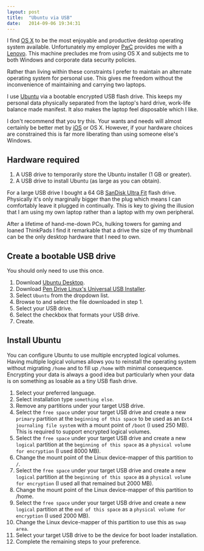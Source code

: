 ```yaml
---
layout: post
title:  "Ubuntu via USB"
date:   2014-09-06 19:34:31
---
```


I find [OS X][] to be the most enjoyable and productive desktop operating system available.
Unfortunately my employer [PwC][] provides me with a [Lenovo][].
This machine precludes me from using OS X and subjects me to both Windows and corporate data security policies.

[OS X]: https://www.apple.com/osx
[PwC]: http://pwc.com.au
[Lenovo]: http://shop.lenovo.com/il/en/laptops/thinkpad/t-series/t440s

Rather than living within these constraints I prefer to maintain an alternate operating system for personal use.
This gives me freedom without the inconvenience of maintaining and carrying two laptops.

I use [Ubuntu][] via a bootable encrypted USB flash drive.
This keeps my personal data physically separated from the laptop's hard drive, work-life balance made manifest.
It also makes the laptop feel disposable which I like.

[Ubuntu]: http://www.ubuntu.com/desktop

I don't recommend that you try this.
Your wants and needs will almost certainly be better met by [iOS][] or OS X.
However, if your hardware choices are constrained this is far more liberating than using someone else's Windows.

[iOS]: https://www.apple.com/ios

## Hardware required

1. A USB drive to temporarily store the Ubuntu installer (1 GB or greater).
2. A USB drive to install Ubuntu (as large as you can obtain).

For a large USB drive I bought a 64 GB [SanDisk Ultra Fit][] flash drive.
Physically it's only marginally bigger than the plug which means I can comfortably leave it plugged in continually.
This is key to giving the illusion that I am using my own laptop rather than a laptop with my own peripheral.

[SanDisk Ultra Fit]: http://www.sandisk.com/products/usb/drives/ultra-fit3

After a lifetime of hand-me-down PCs, hulking towers for gaming and loaned ThinkPads I find it remarkable that a drive the size of my thumbnail can be the only desktop hardware that I need to own.

## Create a bootable USB drive

You should only need to use this once.

1. Download [Ubuntu Desktop][].
2. Download [Pen Drive Linux's Universal USB Installer][].
3. Select `Ubuntu` from the dropdown list.
4. Browse to and select the file downloaded in step 1.
5. Select your USB drive.
6. Select the checkbox that formats your USB drive.
7. Create.

[Ubuntu Desktop]: http://www.ubuntu.com/download/desktop
[Pen Drive Linux's Universal USB Installer]: http://www.pendrivelinux.com/universal-usb-installer-easy-as-1-2-3

## Install Ubuntu

You can configure Ubuntu to use multiple encrypted logical volumes.
Having multiple logical volumes allows you to reinstall the operating system without migrating `/home` and to fill up `/home` with minimal consequence.
Encrypting your data is always a good idea but particularly when your data is on something as losable as a tiny USB flash drive.

1. Select your preferred language.
2. Select installation type `something else`.
3. Remove any partitions under your target USB drive.
4. Select the `free space` under your target USB drive and create a new `primary` partition at the `beginning of this space` to be used as an `Ext4 journaling file system` with a mount point of `/boot` (I used 250 MB).
This is required to support encrypted logical volumes.
5. Select the `free space` under your target USB drive and create a new `logical` partition at the `beginning of this space` as a `physical volume for encryption` (I used 8000 MB).
6. Change the mount point of the Linux device-mapper of this partition to `/`.
7. Select the `free space` under your target USB drive and create a new `logical` partition at the `beginning of this space` as a `physical volume for encryption` (I used all that remained but 2000 MB).
8. Change the mount point of the Linux device-mapper of this partition to /home.
9. Select the `free space` under your target USB drive and create a new `logical` partition at the `end of this space` as a `physical volume for encryption` (I used 2000 MB).
10. Change the Linux device-mapper of this partition to use this as `swap area`.
11. Select your target USB drive to be the device for boot loader installation.
12. Complete the remaining steps to your preference.
